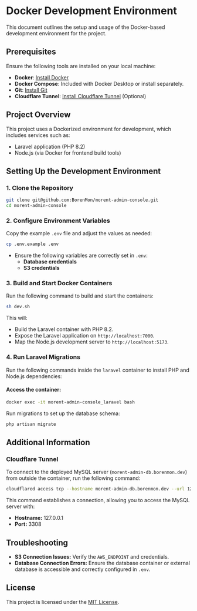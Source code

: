 # Docker Development Environment

This document outlines the setup and usage of the Docker-based development environment for the project.

## Prerequisites

Ensure the following tools are installed on your local machine:

- **Docker**: [Install Docker](https://docs.docker.com/get-docker/)
- **Docker Compose**: Included with Docker Desktop or install separately.
- **Git**: [Install Git](https://git-scm.com/downloads)
- **Cloudflare Tunnel**: [Install Cloudflare Tunnel](https://developers.cloudflare.com/cloudflare-one/connections/connect-networks/downloads/) (Optional)

## Project Overview

This project uses a Dockerized environment for development, which includes services such as:

- Laravel application (PHP 8.2)
- Node.js (via Docker for frontend build tools)

## Setting Up the Development Environment

### 1. Clone the Repository

```bash
git clone git@github.com:BorenMon/morent-admin-console.git
cd morent-admin-console
```

### 2. Configure Environment Variables

Copy the example `.env` file and adjust the values as needed:

```bash
cp .env.example .env
```

- Ensure the following variables are correctly set in `.env`:
  - **Database credentials**
  - **S3 credentials**

### 3. Build and Start Docker Containers

Run the following command to build and start the containers:

```bash
sh dev.sh
```

This will:
- Build the Laravel container with PHP 8.2.
- Expose the Laravel application on `http://localhost:7000`.
- Map the Node.js development server to `http://localhost:5173`.

### 4. Run Laravel Migrations

Run the following commands inside the `laravel` container to install PHP and Node.js dependencies:

#### Access the container:

```bash
docker exec -it morent-admin-console_laravel bash
```

Run migrations to set up the database schema:

```bash
php artisan migrate
```

## Additional Information

### Cloudflare Tunnel

To connect to the deployed MySQL server (`morent-admin-db.borenmon.dev`) from outside the container, run the following command:

```bash
cloudflared access tcp --hostname morent-admin-db.borenmon.dev --url 127.0.0.1:3308
```

This command establishes a connection, allowing you to access the MySQL server with:
- **Hostname:** 127.0.0.1
- **Port:** 3308

## Troubleshooting

- **S3 Connection Issues:** Verify the `AWS_ENDPOINT` and credentials.
- **Database Connection Errors:** Ensure the database container or external database is accessible and correctly configured in `.env`.

## License

This project is licensed under the [MIT License](LICENSE).


